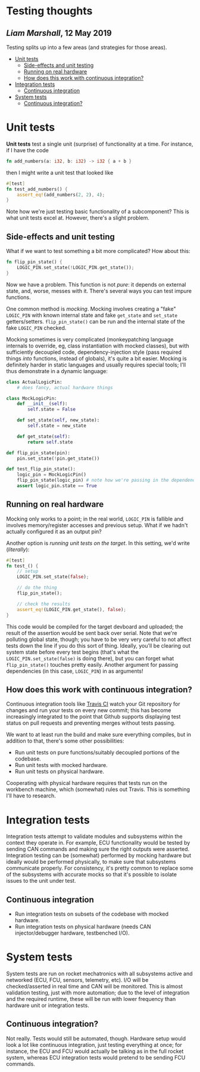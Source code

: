 # Testing thoughts
## _Liam Marshall_, 12 May 2019

Testing splits up into a few areas (and strategies for those areas).

* [Unit tests](#unit-tests)
  * [Side-effects and unit testing](#side-effects-and-unit-testing)
  * [Running on real hardware](#running-on-real-hardware)
  * [How does this work with continuous integration?](#how-does-this-work-with-continuous-integration)
* [Integration tests](#integration-tests)
  * [Continuous integration](#continuous-integration)
* [System tests](#system-tests)
  * [Continuous integration?](#continuous-integration-1)

# Unit tests
**Unit tests** test a single unit (surprise) of functionality at a time. For instance, if I have the code
```rust
fn add_numbers(a: i32, b: i32) -> i32 { a + b }
```
then I might write a unit test that looked like
```rust
#[test]
fn test_add_numbers() {
    assert_eq!(add_numbers(2, 2), 4);
}
```

Note how we're just testing basic functionality of a subcomponent? This is what unit tests excel at. However, there's a slight problem.

## Side-effects and unit testing 
What if we want to test something a bit more complicated? How about this:
```rust
fn flip_pin_state() {
    LOGIC_PIN.set_state(!LOGIC_PIN.get_state());
}
```

Now we have a problem. This function is not _pure_: it depends on external state, and, worse, messes with it. There's several ways you can test impure functions.

One common method is _mocking_. Mocking involves creating a "fake" `LOGIC_PIN` with known internal state and fake `get_state` and `set_state` getters/setters. `flip_pin_state()` can be run and the internal state of the fake `LOGIC_PIN` checked.

Mocking sometimes is very complicated (monkeypatching language internals to override, eg, class instantiation with mocked classes), but with sufficiently decoupled code, dependency-injection style (pass required things _into_ functions, instead of globals), it's quite a bit easier. Mocking is definitely harder in static languages and usually requires special tools; I'll thus demonstrate in a dynamic language:

```py
class ActualLogicPin:
    # does fancy, actual hardware things

class MockLogicPin:
    def __init__(self):
        self.state = False

    def set_state(self, new_state):
        self.state = new_state

    def get_state(self):
        return self.state

def flip_pin_state(pin):
    pin.set_state(!pin.get_state())

def test_flip_pin_state():
    logic_pin = MockLogicPin()
    flip_pin_state(logic_pin) # note how we're passing in the dependency instead of it being a global
    assert logic_pin.state == True
```

## Running on real hardware
Mocking only works to a point; in the real world, `LOGIC_PIN` is fallible and involves memory/register accesses and previous setup. What if we hadn't actually configured it as an output pin?

Another option is _running unit tests on the target_. In this setting, we'd write (_literally_):
```rust
#[test]
fn test_() {
    // setup
    LOGIC_PIN.set_state(false);

    // do the thing
    flip_pin_state();

    // check the results
    assert_eq!(LOGIC_PIN.get_state(), false);
}
```

This code would be compiled for the target devboard and uploaded; the result of the assertion would be sent back over serial. Note that we're polluting global state, though; you have to be very very careful to not affect tests down the line if you do this sort of thing. Ideally, you'll be clearing out system state before every test begins (that's what the `LOGIC_PIN.set_state(false)` is doing there), but you can forget what `flip_pin_state()` touches pretty easily. Another argument for passing dependencies (in this case, `LOGIC_PIN`) in as arguments!

## How does this work with continuous integration?
Continuous integration tools like [Travis CI](https://travis-ci.org/) watch your Git repository for changes and run your tests on every new commit; this has become increasingly integrated to the point that Github supports displaying test status on pull requests and preventing merges without tests passing.

We want to at least run the build and make sure everything compiles, but in addition to that, there's some other possibilities:
* Run unit tests on pure functions/suitably decoupled portions of the codebase.
* Run unit tests with mocked hardware.
* Run unit tests on physical hardware.

Cooperating with physical hardware requires that tests run on the workbench machine, which (somewhat) rules out Travis. This is something I'll have to research.

# Integration tests
Integration tests attempt to validate modules and subsystems within the context they operate in. For example, ECU functionality would be tested by sending CAN commands and making sure the right outputs were asserted. Integration testing can be (somewhat) performed by mocking hardware but ideally would be performed physically, to make sure that subsystems communicate properly. For consistency, it's pretty common to replace some of the subsystems with accurate mocks so that it's possible to isolate issues to the unit under test.

## Continuous integration
* Run integration tests on subsets of the codebase with mocked hardware.
* Run integration tests on physical hardware (needs CAN injector/debugger hardware, testbenched I/O).

# System tests
System tests are run on rocket mechatronics with all subsystems active and networked (ECU, FCU, sensors, telemetry, etc). I/O will be checked/asserted in real time and CAN will be monitored. This is almost validation testing, just with more automation; due to the level of integration and the required runtime, these will be run with lower frequency than hardware unit or integration tests.

## Continuous integration?
Not really. Tests would still be automated, though. Hardware setup would look a lot like continuous integration, just testing everything at once; for instance, the ECU and FCU would actually be talking as in the full rocket system, whereas ECU integration tests would pretend to be sending FCU commands.